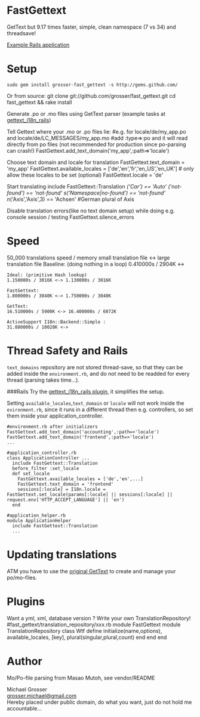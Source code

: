 FastGettext
===========
GetText but 9.17 times faster, simple, clean namespace (7 vs 34) and threadsave!

[Example Rails application](https://github.com/grosser/gettext_i18n_rails_example)

Setup
=====
    sudo gem install grosser-fast_gettext -s http://gems.github.com/

Or from source:
    git clone git://github.com/grosser/fast_gettext.git
    cd fast_gettext && rake install

Generate .po or .mo files using GetText parser (example tasks at [gettext_i18n_rails](http://github.com/grosser/gettext_i18n_rails))

Tell Gettext where your .mo or .po files lie:
    #e.g. for locale/de/my_app.po and locale/de/LC_MESSAGES/my_app.mo
    #add :type=>:po and it will read directly from po files (not recommended for production since po-parsing can crash!)
    FastGettext.add_text_domain('my_app',:path=>'locale')

Choose text domain and locale for translation
    FastGettext.text_domain = 'my_app'
    FastGettext.available_locales = ['de','en','fr','en_US','en_UK'] # only allow these locales to be set (optional)
    FastGettext.locale = 'de'

Start translating
    include FastGettext::Translation
    _('Car') == 'Auto'
    _('not-found') == 'not-found'
    s_('Namespace|no-found') == 'not-found'
    n_('Axis','Axis',3) == 'Achsen' #German plural of Axis

Disable translation errors(like no text domain setup) while doing e.g. console session / testing
    FastGettext.silence_errors

Speed
=====
50_000 translations speed / memory
small translation file <-> large translation file
    Baseline: (doing nothing in a loop)
    0.410000s / 2904K <->

    Ideal: (primitive Hash lookup)
    1.150000s / 3016K <-> 1.130000s / 3016K

    FastGettext:
    1.800000s / 3040K <-> 1.750000s / 3040K

    GetText:
    16.510000s / 5900K <-> 16.400000s / 6072K

    ActiveSupport I18n::Backend::Simple :
    31.880000s / 10028K <->


Thread Safety and Rails
=======================
`text_domains` repository are not stored thread-save, so that they can be added inside the `environment.rb`,
and do not need to be readded for every thread (parsing takes time...).

###Rails
Try the [gettext_i18n_rails plugin](http://github.com/grosser/gettext_i18n_rails), it simplifies the setup.

Setting `available_locales`,`text_domain` or `locale` will not work inside the `evironment.rb`, since it runs in a different thread
then e.g. controllers, so set them inside your application_controller.

    #environment.rb after initializers
    FastGettext.add_text_domain('accounting',:path=>'locale')
    FastGettext.add_text_domain('frontend',:path=>'locale')
    ...

    #application_controller.rb
    class ApplicationController ...
      include FastGettext::Translation
      before_filter :set_locale
      def set_locale
        FastGettext.available_locales = ['de','en',...]
        FastGettext.text_domain = 'frontend'
        sessions[:locale] = I18n.locale = FastGettext.set_locale(params[:locale] || sessions[:locale] || request.env['HTTP_ACCEPT_LANGUAGE'] || 'en')
      end

    #application_helper.rb
    module ApplicationHelper
      include FastGettext::Translation
      ...

Updating translations
=====================
ATM you have to use the [original GetText](http://github.com/mutoh/gettext) to create and manage your po/mo-files.

Plugins
=======
Want a yml, xml, database version ?
Write your own TranslationRepository!
    #fast_gettext/translation_repository/xxx.rb
    module FastGettext
      module TranslationRepository
        class Wtf
          define initialize(name,options), available_locales, [key], plural(singular,plural,count)
        end
      end
    end


Author
======
Mo/Po-file parsing from Masao Mutoh, see vendor/README

Michael Grosser  
grosser.michael@gmail.com  
Hereby placed under public domain, do what you want, just do not hold me accountable...  